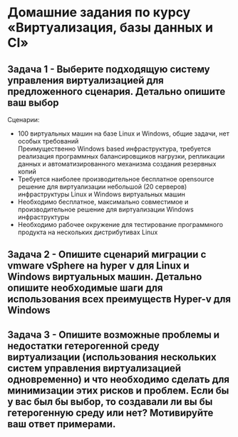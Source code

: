 # Домашние задания по курсу «Виртуализация, базы данных и CI»

## Задача 1 - Выберите подходящую систему управления виртуализацией для предложенного сценария.  Детально опишите ваш выбор

Сценарии:

- 100 виртуальных машин на базе Linux и Windows, общие задачи, нет особых требований  
Преимущественно Windows based инфраструктура, требуется реализация программных балансировщиков нагрузки, репликации данных и автоматизированного механизма создания резервных копий 
- Требуется наиболее производительное бесплатное opensource решение для виртуализации небольшой (20 серверов) инфраструктуры Linux и Windows виртуальных машин
- Необходимо бесплатное, максимально совместимое и производительное решение для виртуализации Windows инфраструктуры 
- Необходимо рабочее окружение для тестирование программного продукта на нескольких дистрибутивах Linux


## Задача 2 - Опишите сценарий миграции с vmware vSphere на hyper v для Linux и Windows виртуальных машин. Детально опишите необходимые шаги для использования всех преимуществ Hyper-v для Windows 



## Задача 3 - Опишите возможные проблемы и недостатки гетерогенной среду виртуализации (использования нескольких систем управления виртуализацией одновременно) и что необходимо сделать для минимизации этих рисков и проблем. Если бы у вас был бы выбор, то создавали ли вы бы гетерогенную среду или нет? Мотивируйте ваш ответ примерами. 
